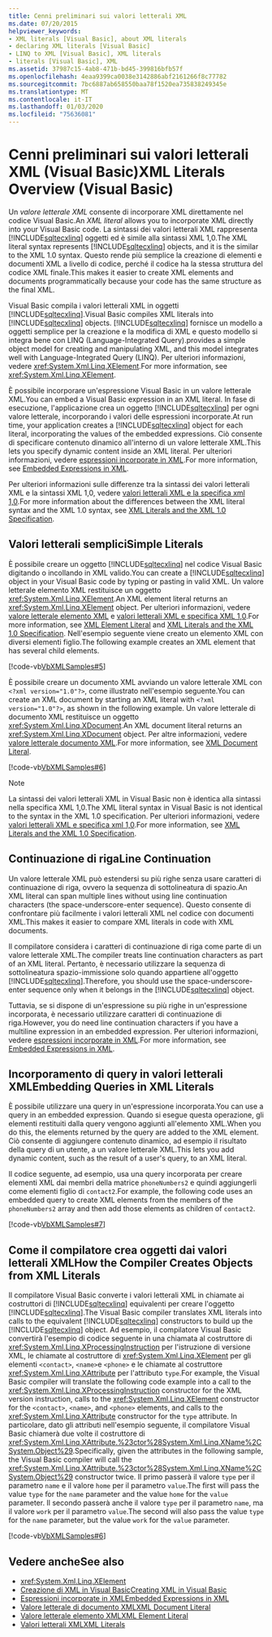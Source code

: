 ```yaml
---
title: Cenni preliminari sui valori letterali XML
ms.date: 07/20/2015
helpviewer_keywords:
- XML literals [Visual Basic], about XML literals
- declaring XML literals [Visual Basic]
- LINQ to XML [Visual Basic], XML literals
- literals [Visual Basic], XML
ms.assetid: 37987c15-4ab8-471b-bd45-399816bfb57f
ms.openlocfilehash: 4eaa9399ca0038e3142886abf2161266f8c77782
ms.sourcegitcommit: 7bc6887ab658550baa78f1520ea735838249345e
ms.translationtype: MT
ms.contentlocale: it-IT
ms.lasthandoff: 01/03/2020
ms.locfileid: "75636081"
---
```

# <a name="xml-literals-overview-visual-basic"></a><span data-ttu-id="eb81a-102">Cenni preliminari sui valori letterali XML (Visual Basic)</span><span class="sxs-lookup"><span data-stu-id="eb81a-102">XML Literals Overview (Visual Basic)</span></span>
<span data-ttu-id="eb81a-103">Un *valore letterale XML* consente di incorporare XML direttamente nel codice Visual Basic.</span><span class="sxs-lookup"><span data-stu-id="eb81a-103">An *XML literal* allows you to incorporate XML directly into your Visual Basic code.</span></span> <span data-ttu-id="eb81a-104">La sintassi dei valori letterali XML rappresenta [!INCLUDE[sqltecxlinq](~/includes/sqltecxlinq-md.md)] oggetti ed è simile alla sintassi XML 1,0.</span><span class="sxs-lookup"><span data-stu-id="eb81a-104">The XML literal syntax represents [!INCLUDE[sqltecxlinq](~/includes/sqltecxlinq-md.md)] objects, and it is the similar to the XML 1.0 syntax.</span></span> <span data-ttu-id="eb81a-105">Questo rende più semplice la creazione di elementi e documenti XML a livello di codice, perché il codice ha la stessa struttura del codice XML finale.</span><span class="sxs-lookup"><span data-stu-id="eb81a-105">This makes it easier to create XML elements and documents programmatically because your code has the same structure as the final XML.</span></span>  
  
 <span data-ttu-id="eb81a-106">Visual Basic compila i valori letterali XML in oggetti [!INCLUDE[sqltecxlinq](~/includes/sqltecxlinq-md.md)].</span><span class="sxs-lookup"><span data-stu-id="eb81a-106">Visual Basic compiles XML literals into [!INCLUDE[sqltecxlinq](~/includes/sqltecxlinq-md.md)] objects.</span></span> [!INCLUDE[sqltecxlinq](~/includes/sqltecxlinq-md.md)] <span data-ttu-id="eb81a-107">fornisce un modello a oggetti semplice per la creazione e la modifica di XML e questo modello si integra bene con LINQ (Language-Integrated Query).</span><span class="sxs-lookup"><span data-stu-id="eb81a-107">provides a simple object model for creating and manipulating XML, and this model integrates well with Language-Integrated Query (LINQ).</span></span> <span data-ttu-id="eb81a-108">Per ulteriori informazioni, vedere <xref:System.Xml.Linq.XElement>.</span><span class="sxs-lookup"><span data-stu-id="eb81a-108">For more information, see <xref:System.Xml.Linq.XElement>.</span></span>  
  
 <span data-ttu-id="eb81a-109">È possibile incorporare un'espressione Visual Basic in un valore letterale XML.</span><span class="sxs-lookup"><span data-stu-id="eb81a-109">You can embed a Visual Basic expression in an XML literal.</span></span> <span data-ttu-id="eb81a-110">In fase di esecuzione, l'applicazione crea un oggetto [!INCLUDE[sqltecxlinq](~/includes/sqltecxlinq-md.md)] per ogni valore letterale, incorporando i valori delle espressioni incorporate.</span><span class="sxs-lookup"><span data-stu-id="eb81a-110">At run time, your application creates a [!INCLUDE[sqltecxlinq](~/includes/sqltecxlinq-md.md)] object for each literal, incorporating the values of the embedded expressions.</span></span> <span data-ttu-id="eb81a-111">Ciò consente di specificare contenuto dinamico all'interno di un valore letterale XML.</span><span class="sxs-lookup"><span data-stu-id="eb81a-111">This lets you specify dynamic content inside an XML literal.</span></span> <span data-ttu-id="eb81a-112">Per ulteriori informazioni, vedere [espressioni incorporate in XML](../../../../visual-basic/programming-guide/language-features/xml/embedded-expressions-in-xml.md).</span><span class="sxs-lookup"><span data-stu-id="eb81a-112">For more information, see [Embedded Expressions in XML](../../../../visual-basic/programming-guide/language-features/xml/embedded-expressions-in-xml.md).</span></span>  
  
 <span data-ttu-id="eb81a-113">Per ulteriori informazioni sulle differenze tra la sintassi dei valori letterali XML e la sintassi XML 1,0, vedere [valori letterali XML e la specifica xml 1,0](../../../../visual-basic/programming-guide/language-features/xml/xml-literals-and-the-xml-1-0-specification.md).</span><span class="sxs-lookup"><span data-stu-id="eb81a-113">For more information about the differences between the XML literal syntax and the XML 1.0 syntax, see [XML Literals and the XML 1.0 Specification](../../../../visual-basic/programming-guide/language-features/xml/xml-literals-and-the-xml-1-0-specification.md).</span></span>  
  
## <a name="simple-literals"></a><span data-ttu-id="eb81a-114">Valori letterali semplici</span><span class="sxs-lookup"><span data-stu-id="eb81a-114">Simple Literals</span></span>  
 <span data-ttu-id="eb81a-115">È possibile creare un oggetto [!INCLUDE[sqltecxlinq](~/includes/sqltecxlinq-md.md)] nel codice Visual Basic digitando o incollando in XML valido.</span><span class="sxs-lookup"><span data-stu-id="eb81a-115">You can create a [!INCLUDE[sqltecxlinq](~/includes/sqltecxlinq-md.md)] object in your Visual Basic code by typing or pasting in valid XML.</span></span> <span data-ttu-id="eb81a-116">Un valore letterale elemento XML restituisce un oggetto <xref:System.Xml.Linq.XElement>.</span><span class="sxs-lookup"><span data-stu-id="eb81a-116">An XML element literal returns an <xref:System.Xml.Linq.XElement> object.</span></span> <span data-ttu-id="eb81a-117">Per ulteriori informazioni, vedere [valore letterale elemento XML](../../../../visual-basic/language-reference/xml-literals/xml-element-literal.md) e [valori letterali XML e specifica XML 1,0](../../../../visual-basic/programming-guide/language-features/xml/xml-literals-and-the-xml-1-0-specification.md).</span><span class="sxs-lookup"><span data-stu-id="eb81a-117">For more information, see [XML Element Literal](../../../../visual-basic/language-reference/xml-literals/xml-element-literal.md) and [XML Literals and the XML 1.0 Specification](../../../../visual-basic/programming-guide/language-features/xml/xml-literals-and-the-xml-1-0-specification.md).</span></span> <span data-ttu-id="eb81a-118">Nell'esempio seguente viene creato un elemento XML con diversi elementi figlio.</span><span class="sxs-lookup"><span data-stu-id="eb81a-118">The following example creates an XML element that has several child elements.</span></span>  
  
 [!code-vb[VbXMLSamples#5](~/samples/snippets/visualbasic/VS_Snippets_VBCSharp/VbXMLSamples/VB/XMLSamples2.vb#5)]  
  
 <span data-ttu-id="eb81a-119">È possibile creare un documento XML avviando un valore letterale XML con `<?xml version="1.0"?>`, come illustrato nell'esempio seguente.</span><span class="sxs-lookup"><span data-stu-id="eb81a-119">You can create an XML document by starting an XML literal with `<?xml version="1.0"?>`, as shown in the following example.</span></span> <span data-ttu-id="eb81a-120">Un valore letterale di documento XML restituisce un oggetto <xref:System.Xml.Linq.XDocument>.</span><span class="sxs-lookup"><span data-stu-id="eb81a-120">An XML document literal returns an <xref:System.Xml.Linq.XDocument> object.</span></span> <span data-ttu-id="eb81a-121">Per altre informazioni, vedere [valore letterale documento XML](../../../../visual-basic/language-reference/xml-literals/xml-document-literal.md).</span><span class="sxs-lookup"><span data-stu-id="eb81a-121">For more information, see [XML Document Literal](../../../../visual-basic/language-reference/xml-literals/xml-document-literal.md).</span></span>  
  
 [!code-vb[VbXMLSamples#6](~/samples/snippets/visualbasic/VS_Snippets_VBCSharp/VbXMLSamples/VB/XMLSamples2.vb#6)]  
  
> [!NOTE]
> <span data-ttu-id="eb81a-122">La sintassi dei valori letterali XML in Visual Basic non è identica alla sintassi nella specifica XML 1,0.</span><span class="sxs-lookup"><span data-stu-id="eb81a-122">The XML literal syntax in Visual Basic is not identical to the syntax in the XML 1.0 specification.</span></span> <span data-ttu-id="eb81a-123">Per ulteriori informazioni, vedere [valori letterali XML e specifica xml 1,0](../../../../visual-basic/programming-guide/language-features/xml/xml-literals-and-the-xml-1-0-specification.md).</span><span class="sxs-lookup"><span data-stu-id="eb81a-123">For more information, see [XML Literals and the XML 1.0 Specification](../../../../visual-basic/programming-guide/language-features/xml/xml-literals-and-the-xml-1-0-specification.md).</span></span>  
  
## <a name="line-continuation"></a><span data-ttu-id="eb81a-124">Continuazione di riga</span><span class="sxs-lookup"><span data-stu-id="eb81a-124">Line Continuation</span></span>  
 <span data-ttu-id="eb81a-125">Un valore letterale XML può estendersi su più righe senza usare caratteri di continuazione di riga, ovvero la sequenza di sottolineatura di spazio.</span><span class="sxs-lookup"><span data-stu-id="eb81a-125">An XML literal can span multiple lines without using line continuation characters (the space-underscore-enter sequence).</span></span> <span data-ttu-id="eb81a-126">Questo consente di confrontare più facilmente i valori letterali XML nel codice con documenti XML.</span><span class="sxs-lookup"><span data-stu-id="eb81a-126">This makes it easier to compare XML literals in code with XML documents.</span></span>  
  
 <span data-ttu-id="eb81a-127">Il compilatore considera i caratteri di continuazione di riga come parte di un valore letterale XML.</span><span class="sxs-lookup"><span data-stu-id="eb81a-127">The compiler treats line continuation characters as part of an XML literal.</span></span> <span data-ttu-id="eb81a-128">Pertanto, è necessario utilizzare la sequenza di sottolineatura spazio-immissione solo quando appartiene all'oggetto [!INCLUDE[sqltecxlinq](~/includes/sqltecxlinq-md.md)].</span><span class="sxs-lookup"><span data-stu-id="eb81a-128">Therefore, you should use the space-underscore-enter sequence only when it belongs in the [!INCLUDE[sqltecxlinq](~/includes/sqltecxlinq-md.md)] object.</span></span>  
  
 <span data-ttu-id="eb81a-129">Tuttavia, se si dispone di un'espressione su più righe in un'espressione incorporata, è necessario utilizzare caratteri di continuazione di riga.</span><span class="sxs-lookup"><span data-stu-id="eb81a-129">However, you do need line continuation characters if you have a multiline expression in an embedded expression.</span></span> <span data-ttu-id="eb81a-130">Per ulteriori informazioni, vedere [espressioni incorporate in XML](../../../../visual-basic/programming-guide/language-features/xml/embedded-expressions-in-xml.md).</span><span class="sxs-lookup"><span data-stu-id="eb81a-130">For more information, see [Embedded Expressions in XML](../../../../visual-basic/programming-guide/language-features/xml/embedded-expressions-in-xml.md).</span></span>  
  
## <a name="embedding-queries-in-xml-literals"></a><span data-ttu-id="eb81a-131">Incorporamento di query in valori letterali XML</span><span class="sxs-lookup"><span data-stu-id="eb81a-131">Embedding Queries in XML Literals</span></span>  
 <span data-ttu-id="eb81a-132">È possibile utilizzare una query in un'espressione incorporata.</span><span class="sxs-lookup"><span data-stu-id="eb81a-132">You can use a query in an embedded expression.</span></span> <span data-ttu-id="eb81a-133">Quando si esegue questa operazione, gli elementi restituiti dalla query vengono aggiunti all'elemento XML.</span><span class="sxs-lookup"><span data-stu-id="eb81a-133">When you do this, the elements returned by the query are added to the XML element.</span></span> <span data-ttu-id="eb81a-134">Ciò consente di aggiungere contenuto dinamico, ad esempio il risultato della query di un utente, a un valore letterale XML.</span><span class="sxs-lookup"><span data-stu-id="eb81a-134">This lets you add dynamic content, such as the result of a user's query, to an XML literal.</span></span>  
  
 <span data-ttu-id="eb81a-135">Il codice seguente, ad esempio, usa una query incorporata per creare elementi XML dai membri della matrice `phoneNumbers2` e quindi aggiungerli come elementi figlio di `contact2`.</span><span class="sxs-lookup"><span data-stu-id="eb81a-135">For example, the following code uses an embedded query to create XML elements from the members of the `phoneNumbers2` array and then add those elements as children of `contact2`.</span></span>  
  
 [!code-vb[VbXMLSamples#7](~/samples/snippets/visualbasic/VS_Snippets_VBCSharp/VbXMLSamples/VB/XMLSamples2.vb#7)]  
  
## <a name="how-the-compiler-creates-objects-from-xml-literals"></a><span data-ttu-id="eb81a-136">Come il compilatore crea oggetti dai valori letterali XML</span><span class="sxs-lookup"><span data-stu-id="eb81a-136">How the Compiler Creates Objects from XML Literals</span></span>  
 <span data-ttu-id="eb81a-137">Il compilatore Visual Basic converte i valori letterali XML in chiamate ai costruttori di [!INCLUDE[sqltecxlinq](~/includes/sqltecxlinq-md.md)] equivalenti per creare l'oggetto [!INCLUDE[sqltecxlinq](~/includes/sqltecxlinq-md.md)].</span><span class="sxs-lookup"><span data-stu-id="eb81a-137">The Visual Basic compiler translates XML literals into calls to the equivalent [!INCLUDE[sqltecxlinq](~/includes/sqltecxlinq-md.md)] constructors to build up the [!INCLUDE[sqltecxlinq](~/includes/sqltecxlinq-md.md)] object.</span></span> <span data-ttu-id="eb81a-138">Ad esempio, il compilatore Visual Basic convertirà l'esempio di codice seguente in una chiamata al costruttore di <xref:System.Xml.Linq.XProcessingInstruction> per l'istruzione di versione XML, le chiamate al costruttore di <xref:System.Xml.Linq.XElement> per gli elementi `<contact>`, `<name>`e `<phone>` e le chiamate al costruttore <xref:System.Xml.Linq.XAttribute> per l'attributo `type`.</span><span class="sxs-lookup"><span data-stu-id="eb81a-138">For example, the Visual Basic compiler will translate the following code example into a call to the <xref:System.Xml.Linq.XProcessingInstruction> constructor for the XML version instruction, calls to the <xref:System.Xml.Linq.XElement> constructor for the `<contact>`, `<name>`, and `<phone>` elements, and calls to the <xref:System.Xml.Linq.XAttribute> constructor for the `type` attribute.</span></span> <span data-ttu-id="eb81a-139">In particolare, dato gli attributi nell'esempio seguente, il compilatore Visual Basic chiamerà due volte il costruttore di <xref:System.Xml.Linq.XAttribute.%23ctor%28System.Xml.Linq.XName%2CSystem.Object%29>.</span><span class="sxs-lookup"><span data-stu-id="eb81a-139">Specifically, given the attributes in the following sample, the Visual Basic compiler will call the <xref:System.Xml.Linq.XAttribute.%23ctor%28System.Xml.Linq.XName%2CSystem.Object%29> constructor twice.</span></span> <span data-ttu-id="eb81a-140">Il primo passerà il valore `type` per il parametro `name` e il valore `home` per il parametro `value`.</span><span class="sxs-lookup"><span data-stu-id="eb81a-140">The first will pass the value `type` for the `name` parameter and the value `home` for the `value` parameter.</span></span> <span data-ttu-id="eb81a-141">Il secondo passerà anche il valore `type` per il parametro `name`, ma il valore `work` per il parametro `value`.</span><span class="sxs-lookup"><span data-stu-id="eb81a-141">The second will also pass the value `type` for the `name` parameter, but the value `work` for the `value` parameter.</span></span>  
  
 [!code-vb[VbXMLSamples#6](~/samples/snippets/visualbasic/VS_Snippets_VBCSharp/VbXMLSamples/VB/XMLSamples2.vb#6)]  
  
## <a name="see-also"></a><span data-ttu-id="eb81a-142">Vedere anche</span><span class="sxs-lookup"><span data-stu-id="eb81a-142">See also</span></span>

- <xref:System.Xml.Linq.XElement>
- [<span data-ttu-id="eb81a-143">Creazione di XML in Visual Basic</span><span class="sxs-lookup"><span data-stu-id="eb81a-143">Creating XML in Visual Basic</span></span>](../../../../visual-basic/programming-guide/language-features/xml/creating-xml.md)
- [<span data-ttu-id="eb81a-144">Espressioni incorporate in XML</span><span class="sxs-lookup"><span data-stu-id="eb81a-144">Embedded Expressions in XML</span></span>](../../../../visual-basic/programming-guide/language-features/xml/embedded-expressions-in-xml.md)
- [<span data-ttu-id="eb81a-145">Valore letterale di documento XML</span><span class="sxs-lookup"><span data-stu-id="eb81a-145">XML Document Literal</span></span>](../../../../visual-basic/language-reference/xml-literals/xml-document-literal.md)
- [<span data-ttu-id="eb81a-146">Valore letterale elemento XML</span><span class="sxs-lookup"><span data-stu-id="eb81a-146">XML Element Literal</span></span>](../../../../visual-basic/language-reference/xml-literals/xml-element-literal.md)
- [<span data-ttu-id="eb81a-147">Valori letterali XML</span><span class="sxs-lookup"><span data-stu-id="eb81a-147">XML Literals</span></span>](../../../../visual-basic/language-reference/xml-literals/index.md)
